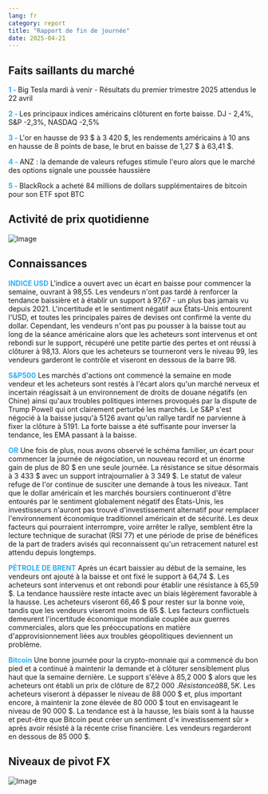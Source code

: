 ```yaml
---
lang: fr
category: report
title: "Rapport de fin de journée"
date: 2025-04-21
---
```



<h2>Faits saillants du marché</h2>
<strong style="color: #2caef7;">1 - </strong> Big Tesla mardi à venir - Résultats du premier trimestre 2025 attendus le 22 avril

<strong style="color: #2caef7;">2 - </strong> Les principaux indices américains clôturent en forte baisse. DJ - 2,4%, S&P -2,3%, NASDAQ -2,5%

<strong style="color: #2caef7;">3 - </strong> L'or en hausse de 93 $ à 3 420 $, les rendements américains à 10 ans en hausse de 8 points de base, le brut en baisse de 1,27 $ à 63,41 $.

<strong style="color: #2caef7;">4 - </strong> ANZ : la demande de valeurs refuges stimule l'euro alors que le marché des options signale une poussée haussière

<strong style="color: #2caef7;">5 - </strong> BlackRock a acheté 84 millions de dollars supplémentaires de bitcoin pour son ETF spot BTC



<h2>Activité de prix quotidienne</h2>
<img src="https://markleighedu.github.io/img/Apr-2025/21-Apr-2025/price.jpg" alt="Image"/>

<h2>Connaissances</h2>
<strong style="color: #2caef7;">INDICE USD</strong> L'indice a ouvert avec un écart en baisse pour commencer la semaine, ouvrant à 98,55. Les vendeurs n'ont pas tardé à renforcer la tendance baissière et à établir un support à 97,67 - un plus bas jamais vu depuis 2021. L'incertitude et le sentiment négatif aux États-Unis entourent l'USD, et toutes les principales paires de devises ont confirmé la vente du dollar. Cependant, les vendeurs n'ont pas pu pousser à la baisse tout au long de la séance américaine alors que les acheteurs sont intervenus et ont rebondi sur le support, récupéré une petite partie des pertes et ont réussi à clôturer à 98,13. Alors que les acheteurs se tourneront vers le niveau 99, les vendeurs garderont le contrôle et viseront en dessous de la barre 98.

<strong style="color: #2caef7;">S&P500</strong> Les marchés d'actions ont commencé la semaine en mode vendeur et les acheteurs sont restés à l'écart alors qu'un marché nerveux et incertain réagissait à un environnement de droits de douane négatifs (en Chine) ainsi qu'aux troubles politiques internes provoqués par la dispute de Trump Powell qui ont clairement perturbé les marchés. Le S&P s'est négocié à la baisse jusqu'à 5126 avant qu'un rallye tardif ne parvienne à fixer la clôture à 5191. La forte baisse a été suffisante pour inverser la tendance, les EMA passant à la baisse.

<strong style="color: #2caef7;">OR</strong> Une fois de plus, nous avons observé le schéma familier, un écart pour commencer la journée de négociation, un nouveau record et un énorme gain de plus de 80 $ en une seule journée. La résistance se situe désormais à 3 433 $ avec un support intrajournalier à 3 349 $. Le statut de valeur refuge de l'or continue de susciter une demande à tous les niveaux. Tant que le dollar américain et les marchés boursiers continueront d'être entourés par le sentiment globalement négatif des États-Unis, les investisseurs n'auront pas trouvé d'investissement alternatif pour remplacer l'environnement économique traditionnel américain et de sécurité. Les deux facteurs qui pourraient interrompre, voire arrêter le rallye, semblent être la lecture technique de surachat (RSI 77) et une période de prise de bénéfices de la part de traders avisés qui reconnaissent qu'un retracement naturel est attendu depuis longtemps.

<strong style="color: #2caef7;">PÉTROLE DE BRENT</strong> Après un écart baissier au début de la semaine, les vendeurs ont ajouté à la baisse et ont fixé le support à 64,74 $. Les acheteurs sont intervenus et ont rebondi pour établir une résistance à 65,59 $. La tendance haussière reste intacte avec un biais légèrement favorable à la hausse. Les acheteurs viseront 66,46 $ pour rester sur la bonne voie, tandis que les vendeurs viseront moins de 65 $. Les facteurs conflictuels demeurent l'incertitude économique mondiale couplée aux guerres commerciales, alors que les préoccupations en matière d'approvisionnement liées aux troubles géopolitiques deviennent un problème.

<strong style="color: #2caef7;">Bitcoin</strong> Une bonne journée pour la crypto-monnaie qui a commencé du bon pied et a continué à maintenir la demande et à clôturer sensiblement plus haut que la semaine dernière. Le support s'élève à 85,2 000 $ alors que les acheteurs ont établi un prix de clôture de 87,2 000 $. Résistance à 88,5K$. Les acheteurs viseront à dépasser le niveau de 88 000 $ et, plus important encore, à maintenir la zone élevée de 80 000 $ tout en envisageant le niveau de 90 000 $. La tendance est à la hausse, les biais sont à la hausse et peut-être que Bitcoin peut créer un sentiment d'« investissement sûr » après avoir résisté à la récente crise financière. Les vendeurs regarderont en dessous de 85 000 $.



<h2>Niveaux de pivot FX</h2>
<img src="https://markleighedu.github.io/img/Apr-2025/21-Apr-2025/pivot.jpg" alt="Image"/>